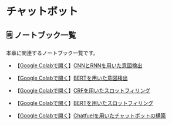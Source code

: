 # チャットボット

## 🗒️ ノートブック一覧

本章に関連するノートブック一覧です。

- 【[Google Colabで開く](https://colab.research.google.com/drive/1diX5yaa8M9Owm9G1Vv54tjtOi36wf_9R?usp=sharing)】[CNNとRNNを用いた意図検出](./01_CNN_RNN_ATIS_intents.ipynb)

- 【[Google Colabで開く](https://colab.research.google.com/drive/1HbDIKiftz9mNGGKVXStzYaH2-mblzUsW?usp=sharing)】[BERTを用いた意図検出](./02_BERT_ATIS.ipynb)

<!-- - 【[Google Colabで開く]()】[Intent Detection using BERT(Binary)](./03_BERT_ATIS_Binary.ipynb) -->

- 【[Google Colabで開く](https://colab.research.google.com/drive/1vg_Qeqk7GjzNFrk5c3YdByP-9OFJ5sbm?usp=sharing)】[CRFを用いたスロットフィリング](./04_CRF_SNIPS_slots.ipynb)

- 【[Google Colabで開く](https://colab.research.google.com/drive/1eae_w2kfoAdsMvMXeb9164nSmv1N8pOg?usp=sharing)】[BERTを用いたスロットフィリング](./05_BERT_SNIPS.ipynb)

- 【[Google Colabで開く](https://colab.research.google.com/drive/1TfHORymi2mm2W92bS7vo0nEoIA_KnGOB?usp=sharing)】[Chatfuelを用いたチャットボットの構築](./06_chatfuelbot.ipynb)
